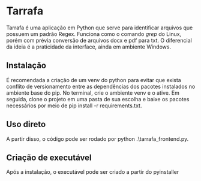 # Tarrafa
Tarrafa é uma aplicação em Python que serve para identificar arquivos que possuem um padrão Regex. Funciona como o comando *grep* do Linux, porém com prévia conversão de arquivos docx e pdf para txt. O diferencial da ideia é a praticidade da interface, ainda em ambiente Windows.

## Instalação
É recomendada a criação de um venv do python para evitar que exista conflito de versionamento entre as dependências dos pacotes instalados no ambiente base do pip. No terminal, crie o ambiente venv e o ative. Em seguida, clone o projeto em uma pasta de sua escolha e baixe os pacotes necessários por meio de pip install -r requirements.txt.

## Uso direto
A partir disso, o código pode ser rodado por python .\tarrafa_frontend.py.

## Criação de executável
Após a instalação, o executável pode ser criado a partir do pyinstaller
